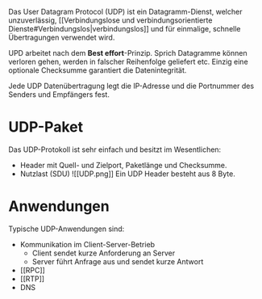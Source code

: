 Das User Datagram Protocol (UDP) ist ein Datagramm-Dienst, welcher unzuverlässig, [[Verbindungslose und verbindungsorientierte Dienste#Verbindungslos|verbindungslos]] und für einmalige, schnelle Übertragungen verwendet wird.


UPD arbeitet nach dem **Best effort**-Prinzip. Sprich Datagramme können verloren gehen, werden in falscher Reihenfolge geliefert etc.
Einzig eine optionale Checksumme garantiert die Datenintegrität.

Jede UDP Datenübertragung legt die IP-Adresse und die Portnummer des Senders und Empfängers fest.

# UDP-Paket
Das UDP-Protokoll ist sehr einfach und besitzt im Wesentlichen:
- Header mit Quell- und Zielport, Paketlänge und Checksumme.
- Nutzlast (SDU)
![[UDP.png]]
Ein UDP Header besteht aus 8 Byte.

# Anwendungen
Typische UDP-Anwendungen sind:
- Kommunikation im Client-Server-Betrieb
	- Client sendet kurze Anforderung an Server
	- Server führt Anfrage aus und sendet kurze Antwort
- [[RPC]]
- [[RTP]]
- DNS
